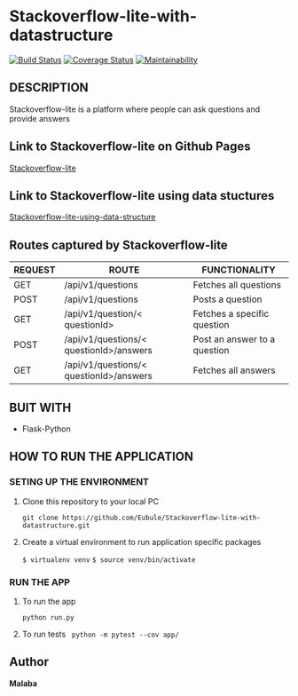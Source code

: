 # Stackoverflow-lite-with-datastructure
[![Build Status](https://travis-ci.com/Eubule/Stackoverflow-lite-with-datastructure.svg?branch=master)](https://travis-ci.com/Eubule/Stackoverflow-lite-with-datastructure)
[![Coverage Status](https://coveralls.io/repos/github/Eubule/Stackoverflow-lite-with-datastructure/badge.svg?branch=ch-test-resources-endpoint-159869003)](https://coveralls.io/github/Eubule/Stackoverflow-lite-with-datastructure?branch=ch-test-resources-endpoint-159869003)
[![Maintainability](https://api.codeclimate.com/v1/badges/602cd3fa79e194352588/maintainability)](https://codeclimate.com/github/Eubule/Stackoverflow-lite-with-datastructure/maintainability)

## DESCRIPTION

Stackoverflow-lite is a platform where people can ask questions and provide answers

## Link to Stackoverflow-lite on Github Pages

[Stackoverflow-lite](https://eubule.github.io/Stack-Overflow-lite/)

## Link to Stackoverflow-lite using data stuctures

[Stackoverflow-lite-using-data-structure]()

## Routes captured by Stackoverflow-lite

 REQUEST | ROUTE | FUNCTIONALITY
 ------- | ----- | -------------
 GET | /api/v1/questions | Fetches all questions
 POST | /api/v1/questions | Posts a question
 GET | /api/v1/question/< questionId> | Fetches a specific question
 POST | /api/v1/questions/< questionId>/answers | Post an answer to a question
 GET | /api/v1/questions/< questionId>/answers | Fetches all answers

## BUIT WITH

 * Flask-Python

## HOW TO RUN THE APPLICATION

 ### SETING UP THE ENVIRONMENT
 
 1. Clone this repository to your local PC

    ` git clone https://github.com/Eubule/Stackoverflow-lite-with-datastructure.git `

 2. Create a virtual environment to run application specific packages

    ` $ virtualenv venv `
    ` $ source venv/bin/activate `

 ### RUN THE APP

 1. To run the app

    ` python run.py `

 2. To run tests
    `  python -m pytest --cov app/ `
## Author

**Malaba**

